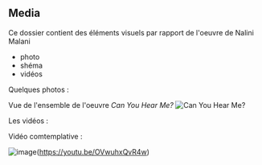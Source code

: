 ## Media

Ce dossier contient des éléments visuels par rapport de l'oeuvre de Nalini Malani

- photo
- shéma
- vidéos

Quelques photos :

Vue de l'ensemble de l'oeuvre <i>Can You Hear Me?</i>
![Can You Hear Me?](https://user-images.githubusercontent.com/112190488/235194261-6a50b203-755f-44c6-ad3b-0012f726c3af.png)

Les vidéos :

Vidéo comtemplative :

![image](https://user-images.githubusercontent.com/112190488/235728231-fdb1f9cd-3d09-44fe-a6ba-05c8df8d63b8.png)(https://youtu.be/OVwuhxQvR4w)

